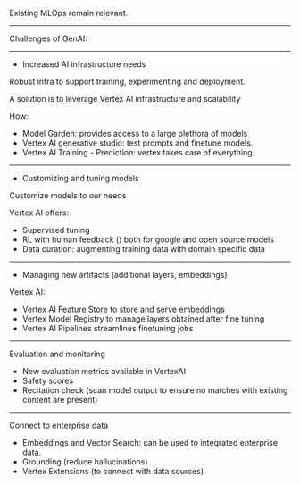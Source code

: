 
Existing MLOps remain relevant.

---

Challenges of GenAI:

----

- Increased AI infrastructure needs

Robust infra to support training, experimenting and deployment.

A solution is to leverage Vertex AI infrastructure and scalability

How:

- Model Garden: provides access to a large plethora of models
- Vertex AI generative studio: test prompts and finetune models.
- Vertex AI Training - Prediction: vertex takes care of everything.

---

- Customizing and tuning models

Customize models to our needs

Vertex AI offers:
- Supervised tuning
- RL with human feedback () both for google and open source models
- Data curation: augmenting training data with domain specific data

----

- Managing new artifacts (additional layers, embeddings)

Vertex AI:

- Vertex AI Feature Store to store and serve embeddings
- Vertex Model Registry to manage layers obtained after fine tuning
- Vertex AI Pipelines streamlines finetuning jobs

---

Evaluation and monitoring

- New evaluation metrics available in VertexAI
- Safety scores
- Recitation check (scan model output to ensure no matches with existing content are present)

----

Connect to enterprise data

- Embeddings and Vector Search: can be used to integrated enterprise data. 
- Grounding (reduce hallucinations)
- Vertex Extensions (to connect with data sources)